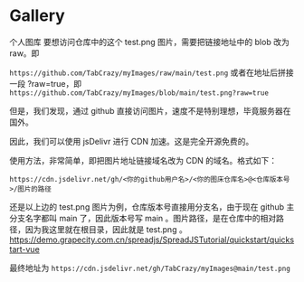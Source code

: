 # Gallery
个人图库
要想访问仓库中的这个 test.png 图片，需要把链接地址中的 blob 改为 raw。即 

`https://github.com/TabCrazy/myImages/raw/main/test.png` 
或者在地址后拼接一段 ?raw=true，即 
`https://github.com/TabCrazy/myImages/blob/main/test.png?raw=true `

但是，我们发现，通过 github 直接访问图片，速度不是特别理想，毕竟服务器在国外。

因此，我们可以使用 jsDelivr 进行 CDN 加速。这是完全开源免费的。

使用方法，非常简单，即把图片地址链接域名改为 CDN 的域名。格式如下：

`https://cdn.jsdelivr.net/gh/<你的github用户名>/<你的图床仓库名>@<仓库版本号>/图片的路径`

还是以上边的 test.png 图片为例，仓库版本号直接用分支名，由于现在 github 主分支名字都叫 main 了，因此版本号写 main 。图片路径，是在仓库中的相对路径，因为我这里就在根目录，因此就是 test.png 。
https://demo.grapecity.com.cn/spreadjs/SpreadJSTutorial/quickstart/quickstart-vue

最终地址为 
`https://cdn.jsdelivr.net/gh/TabCrazy/myImages@main/test.png`
